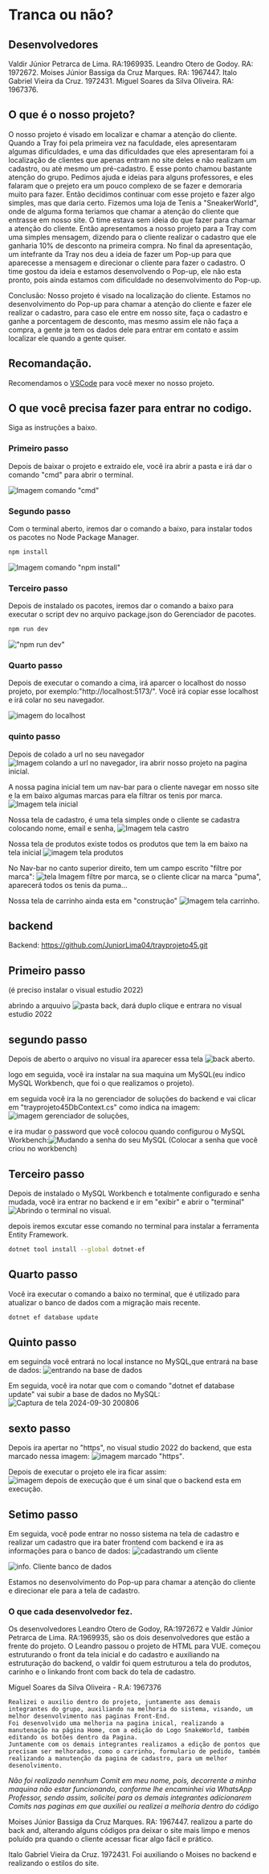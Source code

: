 # Tranca ou não?

## Desenvolvedores
Valdir Júnior Petrarca de Lima. RA:1969935.
Leandro Otero de Godoy. RA: 1972672.
Moises Júnior Bassiga da Cruz Marques. RA: 1967447.
Italo Gabriel Vieira da Cruz. 1972431.
Miguel Soares da Silva Oliveira. RA: 1967376.

## O que é o nosso projeto?
O nosso projeto é visado em localizar e chamar a atenção do cliente. Quando a Tray foi pela primeira vez na faculdade, eles apresentaram algumas dificuldades, e uma das dificuldades que eles apresentaram foi a localização de clientes que apenas entram no site deles e não realizam um cadastro, ou até mesmo um pré-cadastro. E esse ponto chamou bastante atenção do grupo. Pedimos ajuda e ideias para alguns professores, e eles falaram que o prejeto era um pouco complexo de se fazer e demoraria muito para fazer. Então decidimos continuar com esse projeto e fazer algo simples, mas que daria certo. Fizemos uma loja de Tenis a "SneakerWorld", onde de alguma forma teriamos que chamar a atenção do cliente que entrasse em nosso site. O time estava sem ideia do que fazer para chamar a atenção do cliente. Então apresentamos a nosso projeto para a Tray com uma simples mensagem, dizendo para o cliente realizar o cadastro que ele ganharia 10% de desconto na primeira compra. No final da apresentação, um intefrante da Tray nos deu a ideia de fazer um Pop-up para que aparecesse a mensagem e direcionar o cliente para fazer o cadastro. O time gostou da ideia e estamos desenvolvendo o Pop-up, ele não esta pronto, pois ainda estamos com dificuldade no desenvolvimento do Pop-up.

Conclusão: Nosso projeto é visado na localização do cliente. Estamos no desenvolvimento do Pop-up para chamar a atenção do cliente e fazer ele realizar o cadastro, para caso ele entre em nosso site, faça o cadastro e ganhe a porcentagem de desconto, mas mesmo assim ele não faça a compra, a gente ja tem os dados dele para entrar em contato e assim localizar ele quando a gente quiser.

## Recomandação.

Recomendamos o [VSCode](https://code.visualstudio.com/) para você mexer no nosso projeto.

## O que você precisa fazer para entrar no codigo. 

Siga as instruções a baixo.

### Primeiro passo

Depois de baixar o projeto e extraido ele, você ira abrir a pasta e irá dar o comando "cmd" para abrir o terminal.

![Imagem comando "cmd"](https://github.com/user-attachments/assets/1cbf671c-12a8-4d92-b5a4-6730ba46e1b5)

### Segundo passo

Com o terminal aberto, iremos dar o comando a baixo, para instalar todos os pacotes no Node Package Manager.

```sh
npm install
```

![Imagem comando "npm install"](https://github.com/user-attachments/assets/60c342af-aa03-4c9a-9ce0-ab2e68f17c73)


### Terceiro passo

Depois de instalado os pacotes, iremos dar o comando a baixo para executar o script dev no arquivo package.json do Gerenciador de pacotes.

```sh
npm run dev
```

!["npm run dev"](https://github.com/user-attachments/assets/9ab34dc4-2a57-45bc-ac2d-b2a7cacb690e)


### Quarto passo

Depois de executar o comando a cima, irá aparcer o localhost do nosso projeto, por exemplo:"http://localhost:5173/". Você irá copiar esse localhost e irá colar no seu navegador.


![imagem do localhost](https://github.com/user-attachments/assets/f30932a5-5fc8-4a40-af20-b427d66886ce)

### quinto passo

Depois de colado a url no seu navegador 
![Imagem colando a url no navegador](https://github.com/user-attachments/assets/17b6cd1e-6fdb-4a2b-a3f7-3afe15b49ae7), ira abrir nosso projeto na pagina inicial.

A nossa pagina inicial tem um nav-bar para o cliente navegar em nosso site e la em baixo algumas marcas para ela filtrar os tenis por marca.
![Imagem tela inicial](https://github.com/user-attachments/assets/09c40737-3118-4894-8084-792dd4ec8459)

Nossa tela de cadastro, é uma tela simples onde o cliente se cadastra colocando nome, email e senha,
![Imagem tela castro](https://github.com/user-attachments/assets/d06d372e-facc-4616-b393-f1164337a674)

Nossa tela de produtos existe todos os produtos que tem la em baixo na tela inicial ![imagem tela produtos](https://github.com/user-attachments/assets/76e66a9a-7fb5-453e-bca7-6989401bd879)

No Nav-bar no canto superior direito, tem um campo escrito "filtre por marca": ![tela Imagem filtre por marca](https://github.com/user-attachments/assets/f84e153f-6806-433d-9a73-671c310d2e7a), se o cliente clicar na marca "puma", aparecerá todos os tenis da puma...

Nossa tela de carrinho ainda esta em "construção" ![Imagem tela carrinho](https://github.com/user-attachments/assets/44abc1d7-ca1d-47ff-bcd9-3be5e22c0bd0). 

## backend

Backend: https://github.com/JuniorLima04/trayprojeto45.git

## Primeiro passo
(é preciso instalar o visual estudio 2022)

abrindo a arquuivo ![pasta back](https://github.com/user-attachments/assets/9dbacfe5-680c-406e-b442-a6ca42be66a1), dará duplo clique e entrara no visual estudio 2022

## segundo passo

Depois de aberto o arquivo no visual ira aparecer essa tela ![back aberto](https://github.com/user-attachments/assets/3e26a7b5-bda8-4c0c-a060-26a88a8dd32b).

logo em seguida, você ira instalar na sua maquina um MySQL(eu indico MySQL Workbench, que foi o que realizamos o projeto). 

em seguida você ira la no gerenciador de soluções do backend e vai clicar em "trayprojeto45DbContext.cs" como indica na imagem: ![imagem gerenciador de soluções](https://github.com/user-attachments/assets/a31c554d-821e-4969-8271-e847cda35421), 

e ira mudar o password que você colocou quando configurou o MySQL Workbench:![Mudando a senha do seu MySQL](https://github.com/user-attachments/assets/52628406-8e60-45eb-a99f-7dc1f7740d2f) (Colocar a senha que você criou no workbench)

## Terceiro passo

Depois de instalado o MySQL Workbench e totalmente configurado e senha mudada, você ira entrar no backend e ir em "exibir" e abrir o "terminal" ![Abrindo o terminal no visual](https://github.com/user-attachments/assets/170b0bb9-1bfe-44ee-9570-5c7a365c7508).

depois iremos excutar esse comando no terminal para instalar a ferramenta Entity Framework.

```sh
dotnet tool install --global dotnet-ef
```

## Quarto passo

Você ira executar o comando a baixo no terminal, que é utilizado para atualizar o banco de dados com a migração mais recente. 

```sh
dotnet ef database update
```

## Quinto passo

em seguinda você entrará no local instance no MySQL,que entrará na base de dados: 
![entrando na base de dados](https://github.com/user-attachments/assets/3c465b9f-c9a6-445e-9be8-9fc6ad9c4e5a)

Em seguida, você ira notar que com o comando "dotnet ef database update" vai subir a base de dados no MySQL: 
![Captura de tela 2024-09-30 200806](https://github.com/user-attachments/assets/f0308aa1-90bd-4bde-97cc-da197703c15a)

## sexto passo

Depois ira apertar no "https", no visual studio 2022 do backend, que esta marcado nessa imagem: 
![imagem marcado "https"](https://github.com/user-attachments/assets/ba4cd5a5-f270-4701-a83e-d6a021fe952a). 

Depois de executar o projeto ele ira ficar assim: 
![imagem depois de execução](https://github.com/user-attachments/assets/0f867a21-5ae8-4d54-8e9a-74376265d307)
que é um sinal que o backend esta em execução. 

## Setimo passo

Em seguida, você pode entrar no nosso sistema na tela de cadastro e realizar um cadastro que ira bater frontend com backend e ira as informações para o banco de dados:
![cadastrando um cliente](https://github.com/user-attachments/assets/2a751385-c6c2-4af5-b459-ca6d165d73eb)

![info. Cliente banco de dados](https://github.com/user-attachments/assets/d4696540-cfec-4b49-8aa2-e503934693bf)

Estamos no desenvolvimento do Pop-up para chamar a atenção do cliente e direcionar ele para a tela de cadastro.

### O que cada desenvolvedor fez.

Os desenvolvedores Leandro Otero de Godoy, RA:1972672 e Valdir Júnior Petrarca de Lima. RA:1969935, são os dois desenvolvedores que estão a frente do projeto. O Leandro passou o projeto de HTML para VUE. começou estruturando o front da tela inicial e do cadastro e auxiliando na estruturação do backend, o valdir foi quem estruturou a tela do produtos, carinho e o linkando front com back do tela de cadastro.

Miguel Soares da Silva Oliveira - R.A: 1967376 

	Realizei o auxilio dentro do projeto, juntamente aos demais integrantes do grupo, auxiliando na melhoria do sistema, visando, um melhor desenvolvimento nas paginas Front-End.	
	Foi desenvolvido uma melhoria na pagina inical, realizando a manutenação na página Home, com a edição do Logo SnakeWorld, também editando os botões dentro da Pagina.
	Juntamente com os demais integrantes realizamos a edição de pontos que precisam ser melhorados, como o carrinho, formulario de pedido, também realizando a manutenção da pagina de cadastro, para um melhor desenolvimento.


*Não foi realizado nennhum Comit em meu nome, pois, decorrente a minha maquina não estar funcionando, conforme lhe encaminhei via WhatsApp Professor, sendo assim, solicitei para os demais integrantes adicionarem Comits nas paginas em que auxiliei ou realizei a melhoria dentro do código*

Moises Júnior Bassiga da Cruz Marques. RA: 1967447.   realizou a parte do back and, alterando alguns códigos pra deixar o site mais limpo e menos poluído pra quando o cliente acessar ficar algo fácil e prático.

Italo Gabriel Vieira da Cruz. 1972431. Foi auxiliando o Moises no backend e realizando o estilos do site.

